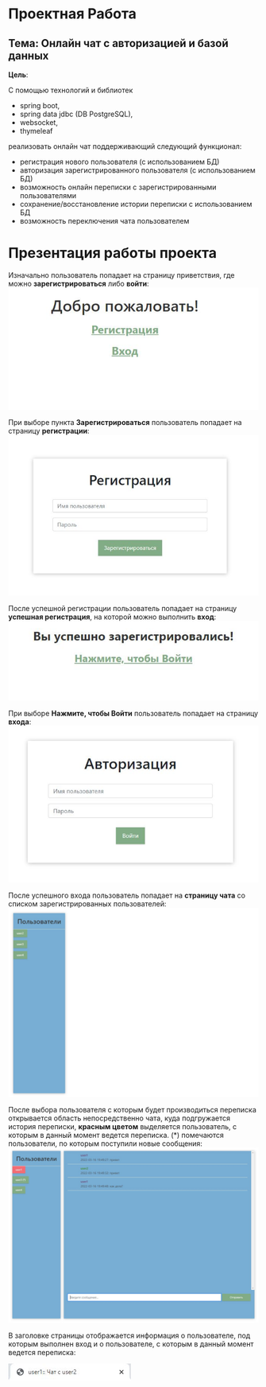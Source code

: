 # Проектная Работа

## Тема: Онлайн чат с авторизацией и базой данных

**Цель**:

С помощью технологий и библиотек
- spring boot,
- spring data jdbc (DB PostgreSQL),
- websocket,
- thymeleaf

реализовать онлайн чат поддерживающий следующий функционал:
- регистрация нового пользователя (с использованием БД)
- авторизация зарегистрированного пользователя (с использованием БД)
- возможность онлайн переписки с зарегистрированными пользователями
- сохранение/восстановление истории переписки с использованием БД
- возможность переключения чата пользователем

# Презентация работы проекта

Изначально пользователь попадает на страницу приветствия, где можно **зарегистрироваться** либо **войти**:
![страница приветствия](images/welcome.jpg)

При выборе пункта **Зарегистрироваться** пользователь попадает на страницу **регистрации**:
![страница регистрации](images/signup.jpg)

После успешной регистрации пользователь попадает на страницу **успешная регистрация**, на которой можно выполнить **вход**:
![страница успешной регистрации](images/signup_sucess.jpg)

При выборе **Нажмите, чтобы Войти**  пользователь попадает на страницу **входа**:
![страница входа](images/login.jpg)

После успешного входа пользователь попадает на **страницу чата** со списком зарегистрированных пользователей:
![страница чата](images/login_success.jpg)

После выбора пользователя с которым будет производиться переписка открывается область непосредственно чата, куда подгружается история переписки, **красным цветом** выделяется пользователь, с которым в данный момент ведется переписка. (*) помечаются пользователи, по которым поступили новые сообщения:
![страница чата с пользователем](images/chat_with_user.jpg)

В заголовке страницы отображается информация о пользователе, под которым выполнен вход и о пользователе, с которым в данный момент ведется переписка:

![заголовок страницы](images/chat_tab.jpg)